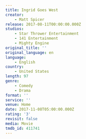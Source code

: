 ```yaml
---
title: Ingrid Goes West
creator:
    - Matt Spicer
release: 2017-08-11T00:00:00.000Z
studios:
    - Star Thrower Entertainment
    - 141 Entertainment
    - Mighty Engine
original_title: ''
original_language: en
language:
    - English
country:
    - United States
length: 97
genre:
    - Comedy
    - Drama
format: ''
service: ''
venue: Home
date: 2017-11-08T05:00:00.000Z
rating: '3'
revisit: false
media: Movie
tmdb_id: 411741
---
```



